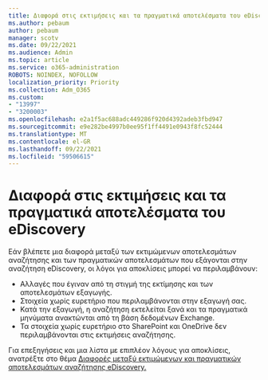 ```yaml
---
title: Διαφορά στις εκτιμήσεις και τα πραγματικά αποτελέσματα του eDiscovery
ms.author: pebaum
author: pebaum
manager: scotv
ms.date: 09/22/2021
ms.audience: Admin
ms.topic: article
ms.service: o365-administration
ROBOTS: NOINDEX, NOFOLLOW
localization_priority: Priority
ms.collection: Adm_O365
ms.custom:
- "13997"
- "3200003"
ms.openlocfilehash: e2a1f5ac688adc449286f920d4392adeb3fbd947
ms.sourcegitcommit: e9e282be4997b0ee95f1ff4491e0943f8fc52444
ms.translationtype: MT
ms.contentlocale: el-GR
ms.lasthandoff: 09/22/2021
ms.locfileid: "59506615"
---
```

# <a name="difference-in-ediscovery-estimates-and-actual-results"></a>Διαφορά στις εκτιμήσεις και τα πραγματικά αποτελέσματα του eDiscovery

Εάν βλέπετε μια διαφορά μεταξύ των εκτιμώμενων αποτελεσμάτων αναζήτησης και των πραγματικών αποτελεσμάτων που εξάγονται στην αναζήτηση eDiscovery, οι λόγοι για αποκλίσεις μπορεί να περιλαμβάνουν:

- Αλλαγές που έγιναν από τη στιγμή της εκτίμησης και των αποτελεσμάτων εξαγωγής.
- Στοιχεία χωρίς ευρετήριο που περιλαμβάνονται στην εξαγωγή σας.
- Κατά την εξαγωγή, η αναζήτηση εκτελείται ξανά και τα πραγματικά μηνύματα ανακτώνται από τη βάση δεδομένων Exchange.
- Τα στοιχεία χωρίς ευρετήριο στο SharePoint και OneDrive δεν περιλαμβάνονται στις εκτιμήσεις αναζήτησης.

Για επεξηγήσεις και μια λίστα με επιπλέον λόγους για αποκλίσεις, ανατρέξτε στο θέμα [Διαφορές μεταξύ εκτιμώμενων και πραγματικών αποτελεσμάτων αναζήτησης eDiscovery.](https://docs.microsoft.com/microsoft-365/compliance/differences-between-estimated-and-actual-ediscovery-search-results)